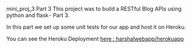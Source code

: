 mini_proj_3 Part 3
This project was to build a RESTful Blog APIs using python and flask - Part 3.

In this part we set up some unit tests for our app and host it on Heroku.

You can see the Heroku Deployment [here : harshalwebapp/herokuapp](https://harshalwebapp.herokuapp.com/)
